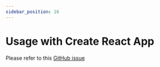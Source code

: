 ```yaml
---
sidebar_position: 16
---
```


# Usage with Create React App

Please refer to this <ins>[GitHub issue](https://github.com/0xs34n/starknet.js/issues/37)</ins>
